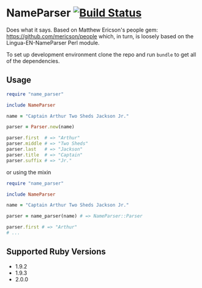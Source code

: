# NameParser [![Build Status](https://secure.travis-ci.org/dfhcc/name_parser.png)](http://travis-ci.org/dfhcc/name_parser)


Does what it says. Based on Matthew Ericson's people gem: https://github.com/mericson/people which, in turn, is loosely based on 
the Lingua-EN-NameParser Perl module.

To set up development environment clone the repo and run `bundle` to get all of the dependencies.

## Usage

```ruby
require "name_parser"

include NameParser

name = "Captain Arthur Two Sheds Jackson Jr."

parser = Parser.new(name)

parser.first  # => "Arthur"
parser.middle # => "Two Sheds"
parser.last   # => "Jackson"
parser.title  # => "Captain"
parser.suffix # => "Jr."
```

or using the mixin

```ruby
require "name_parser"

include NameParser

name = "Captain Arthur Two Sheds Jackson Jr."

parser = name_parser(name) # => NameParser::Parser

parser.first # => "Arthur"
# ...
```

## Supported Ruby Versions

- 1.9.2
- 1.9.3
- 2.0.0
